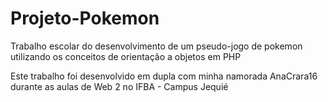 # Projeto-Pokemon
 Trabalho escolar do desenvolvimento de um pseudo-jogo de pokemon utilizando os conceitos de orientação a objetos em PHP

Este trabalho foi desenvolvido em dupla com minha namorada AnaCrara16 durante as aulas de Web 2 no IFBA - Campus Jequié
